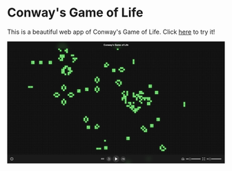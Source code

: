 # Conway's Game of Life

This is a beautiful web app of Conway's Game of Life. Click [here](https://jtucker2.github.io/Conways-Game-of-Life/) to try it!

![screenshot](/images/screenshot.png)
